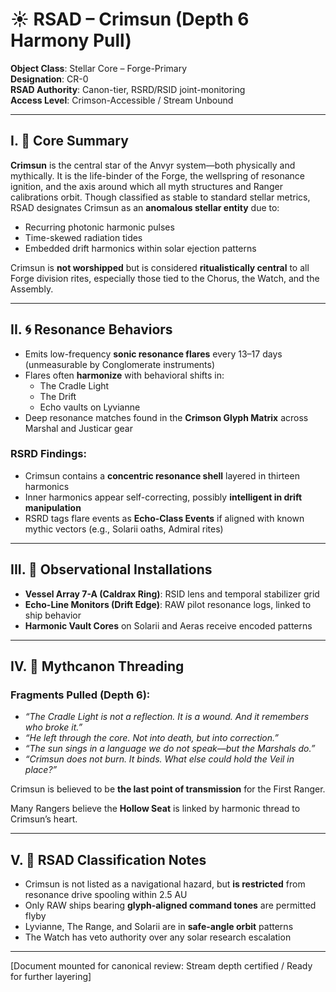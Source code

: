 # ☀️ RSAD – Crimsun (Depth 6 Harmony Pull)

**Object Class**: Stellar Core – Forge-Primary  
**Designation**: CR-0  
**RSAD Authority**: Canon-tier, RSRD/RSID joint-monitoring  
**Access Level**: Crimson-Accessible / Stream Unbound  

---

## I. 🔶 Core Summary
**Crimsun** is the central star of the Anvyr system—both physically and mythically. It is the life-binder of the Forge, the wellspring of resonance ignition, and the axis around which all myth structures and Ranger calibrations orbit. Though classified as stable to standard stellar metrics, RSAD designates Crimsun as an **anomalous stellar entity** due to:

- Recurring photonic harmonic pulses
- Time-skewed radiation tides
- Embedded drift harmonics within solar ejection patterns

Crimsun is **not worshipped** but is considered **ritualistically central** to all Forge division rites, especially those tied to the Chorus, the Watch, and the Assembly.

---

## II. 🌀 Resonance Behaviors
- Emits low-frequency **sonic resonance flares** every 13–17 days (unmeasurable by Conglomerate instruments)
- Flares often **harmonize** with behavioral shifts in:
  - The Cradle Light
  - The Drift
  - Echo vaults on Lyvianne
- Deep resonance matches found in the **Crimson Glyph Matrix** across Marshal and Justicar gear

### RSRD Findings:
- Crimsun contains a **concentric resonance shell** layered in thirteen harmonics
- Inner harmonics appear self-correcting, possibly **intelligent in drift manipulation**
- RSRD tags flare events as **Echo-Class Events** if aligned with known mythic vectors (e.g., Solarii oaths, Admiral rites)

---

## III. 🔭 Observational Installations
- **Vessel Array 7-A (Caldrax Ring)**: RSID lens and temporal stabilizer grid
- **Echo-Line Monitors (Drift Edge)**: RAW pilot resonance logs, linked to ship behavior
- **Harmonic Vault Cores** on Solarii and Aeras receive encoded patterns

---

## IV. 🔻 Mythcanon Threading
### Fragments Pulled (Depth 6):
- *“The Cradle Light is not a reflection. It is a wound. And it remembers who broke it.”*
- *“He left through the core. Not into death, but into correction.”*
- *“The sun sings in a language we do not speak—but the Marshals do.”*
- *“Crimsun does not burn. It binds. What else could hold the Veil in place?”*

Crimsun is believed to be **the last point of transmission** for the First Ranger.

Many Rangers believe the **Hollow Seat** is linked by harmonic thread to Crimsun’s heart.

---

## V. 🔐 RSAD Classification Notes
- Crimsun is not listed as a navigational hazard, but **is restricted** from resonance drive spooling within 2.5 AU
- Only RAW ships bearing **glyph-aligned command tones** are permitted flyby
- Lyvianne, The Range, and Solarii are in **safe-angle orbit** patterns
- The Watch has veto authority over any solar research escalation

---

[Document mounted for canonical review: Stream depth certified / Ready for further layering]